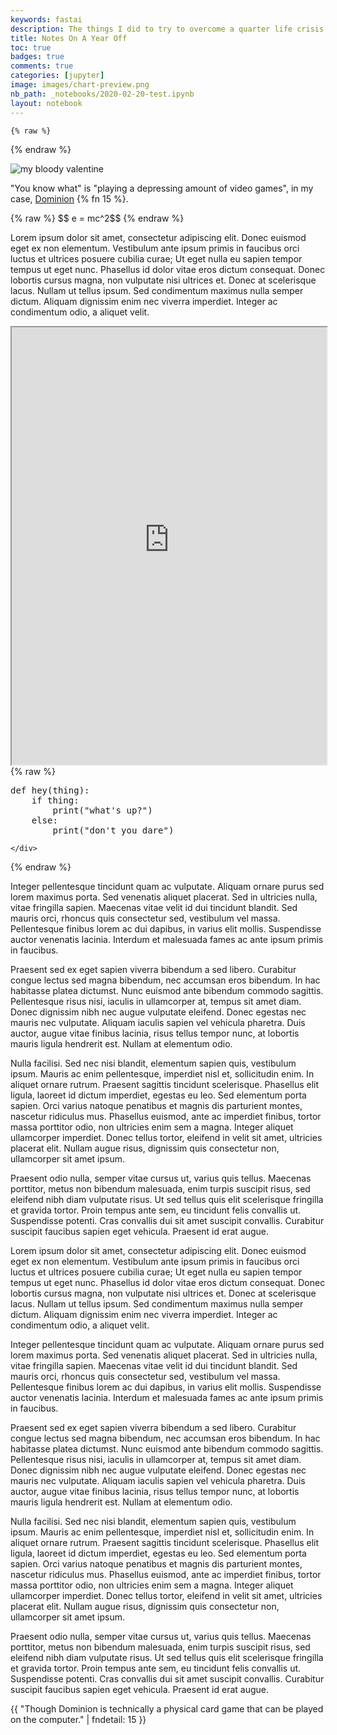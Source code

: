 ```yaml
---
keywords: fastai
description: The things I did to try to overcome a quarter life crisis in quarantine while unemployed (aside from you-know-what). 
title: Notes On A Year Off
toc: true 
badges: true
comments: true
categories: [jupyter]
image: images/chart-preview.png
nb_path: _notebooks/2020-02-20-test.ipynb
layout: notebook
---
```


<!--
#################################################
### THIS FILE WAS AUTOGENERATED! DO NOT EDIT! ###
#################################################
# file to edit: _notebooks/2020-02-20-test.ipynb
-->

<div class="container" id="notebook-container">
        
    {% raw %}
    
<div class="cell border-box-sizing code_cell rendered">

</div>
    {% endraw %}

<div class="cell border-box-sizing text_cell rendered"><div class="inner_cell">
<div class="text_cell_render border-box-sizing rendered_html">
<p><img src="https://www.boardgamehalv.com/wp-content/uploads/2019/07/Dominion1_game_1050x700-770x513.jpg" alt="my bloody valentine"></p>

</div>
</div>
</div>
<div class="cell border-box-sizing text_cell rendered"><div class="inner_cell">
<div class="text_cell_render border-box-sizing rendered_html">
<p>"You know what" is "playing a depressing amount of video games", in my case, <a href="https://dominion.games/">Dominion</a> {% fn 15 %}.</p>
<p>{% raw %}
$$ e = mc^2$$
{% endraw %}</p>
<p>Lorem ipsum dolor sit amet, consectetur adipiscing elit. Donec euismod eget ex non elementum. Vestibulum ante ipsum primis in faucibus orci luctus et ultrices posuere cubilia curae; Ut eget nulla eu sapien tempor tempus ut eget nunc. Phasellus id dolor vitae eros dictum consequat. Donec lobortis cursus magna, non vulputate nisi ultrices et. Donec at scelerisque lacus. Nullam ut tellus ipsum. Sed condimentum maximus nulla semper dictum. Aliquam dignissim enim nec viverra imperdiet. Integer ac condimentum odio, a aliquet velit.</p>

</div>
</div>
</div>
<div class="cell border-box-sizing text_cell rendered"><div class="inner_cell">
<div class="text_cell_render border-box-sizing rendered_html">
<div class="holds-the-iframe"><iframe src="https://whispering-peak-92916.herokuapp.com/" width="100%" height="700" title="loading interactive plot..."></iframe></div>
</div>
</div>
</div>
    {% raw %}
    
<div class="cell border-box-sizing code_cell rendered">
<div class="input">

<div class="inner_cell">
    <div class="input_area">
<div class=" highlight hl-ipython3"><pre><span></span><span class="k">def</span> <span class="nf">hey</span><span class="p">(</span><span class="n">thing</span><span class="p">):</span>
    <span class="k">if</span> <span class="n">thing</span><span class="p">:</span>
        <span class="nb">print</span><span class="p">(</span><span class="s2">&quot;what&#39;s up?&quot;</span><span class="p">)</span>
    <span class="k">else</span><span class="p">:</span>
        <span class="nb">print</span><span class="p">(</span><span class="s2">&quot;don&#39;t you dare&quot;</span><span class="p">)</span>
</pre></div>

    </div>
</div>
</div>

</div>
    {% endraw %}

<div class="cell border-box-sizing text_cell rendered"><div class="inner_cell">
<div class="text_cell_render border-box-sizing rendered_html">
<p>Integer pellentesque tincidunt quam ac vulputate. Aliquam ornare purus sed lorem maximus porta. Sed venenatis aliquet placerat. Sed in ultricies nulla, vitae fringilla sapien. Maecenas vitae velit id dui tincidunt blandit. Sed mauris orci, rhoncus quis consectetur sed, vestibulum vel massa. Pellentesque finibus lorem ac dui dapibus, in varius elit mollis. Suspendisse auctor venenatis lacinia. Interdum et malesuada fames ac ante ipsum primis in faucibus.</p>
<p>Praesent sed ex eget sapien viverra bibendum a sed libero. Curabitur congue lectus sed magna bibendum, nec accumsan eros bibendum. In hac habitasse platea dictumst. Nunc euismod ante bibendum commodo sagittis. Pellentesque risus nisi, iaculis in ullamcorper at, tempus sit amet diam. Donec dignissim nibh nec augue vulputate eleifend. Donec egestas nec mauris nec vulputate. Aliquam iaculis sapien vel vehicula pharetra. Duis auctor, augue vitae finibus lacinia, risus tellus tempor nunc, at lobortis mauris ligula hendrerit est. Nullam at elementum odio.</p>
<p>Nulla facilisi. Sed nec nisi blandit, elementum sapien quis, vestibulum ipsum. Mauris ac enim pellentesque, imperdiet nisl et, sollicitudin enim. In aliquet ornare rutrum. Praesent sagittis tincidunt scelerisque. Phasellus elit ligula, laoreet id dictum imperdiet, egestas eu leo. Sed elementum porta sapien. Orci varius natoque penatibus et magnis dis parturient montes, nascetur ridiculus mus. Phasellus euismod, ante ac imperdiet finibus, tortor massa porttitor odio, non ultricies enim sem a magna. Integer aliquet ullamcorper imperdiet. Donec tellus tortor, eleifend in velit sit amet, ultricies placerat elit. Nullam augue risus, dignissim quis consectetur non, ullamcorper sit amet ipsum.</p>
<p>Praesent odio nulla, semper vitae cursus ut, varius quis tellus. Maecenas porttitor, metus non bibendum malesuada, enim turpis suscipit risus, sed eleifend nibh diam vulputate risus. Ut sed tellus quis elit scelerisque fringilla et gravida tortor. Proin tempus ante sem, eu tincidunt felis convallis ut. Suspendisse potenti. Cras convallis dui sit amet suscipit convallis. Curabitur suscipit faucibus sapien eget vehicula. Praesent id erat augue.</p>
<p>Lorem ipsum dolor sit amet, consectetur adipiscing elit. Donec euismod eget ex non elementum. Vestibulum ante ipsum primis in faucibus orci luctus et ultrices posuere cubilia curae; Ut eget nulla eu sapien tempor tempus ut eget nunc. Phasellus id dolor vitae eros dictum consequat. Donec lobortis cursus magna, non vulputate nisi ultrices et. Donec at scelerisque lacus. Nullam ut tellus ipsum. Sed condimentum maximus nulla semper dictum. Aliquam dignissim enim nec viverra imperdiet. Integer ac condimentum odio, a aliquet velit.</p>
<p>Integer pellentesque tincidunt quam ac vulputate. Aliquam ornare purus sed lorem maximus porta. Sed venenatis aliquet placerat. Sed in ultricies nulla, vitae fringilla sapien. Maecenas vitae velit id dui tincidunt blandit. Sed mauris orci, rhoncus quis consectetur sed, vestibulum vel massa. Pellentesque finibus lorem ac dui dapibus, in varius elit mollis. Suspendisse auctor venenatis lacinia. Interdum et malesuada fames ac ante ipsum primis in faucibus.</p>
<p>Praesent sed ex eget sapien viverra bibendum a sed libero. Curabitur congue lectus sed magna bibendum, nec accumsan eros bibendum. In hac habitasse platea dictumst. Nunc euismod ante bibendum commodo sagittis. Pellentesque risus nisi, iaculis in ullamcorper at, tempus sit amet diam. Donec dignissim nibh nec augue vulputate eleifend. Donec egestas nec mauris nec vulputate. Aliquam iaculis sapien vel vehicula pharetra. Duis auctor, augue vitae finibus lacinia, risus tellus tempor nunc, at lobortis mauris ligula hendrerit est. Nullam at elementum odio.</p>
<p>Nulla facilisi. Sed nec nisi blandit, elementum sapien quis, vestibulum ipsum. Mauris ac enim pellentesque, imperdiet nisl et, sollicitudin enim. In aliquet ornare rutrum. Praesent sagittis tincidunt scelerisque. Phasellus elit ligula, laoreet id dictum imperdiet, egestas eu leo. Sed elementum porta sapien. Orci varius natoque penatibus et magnis dis parturient montes, nascetur ridiculus mus. Phasellus euismod, ante ac imperdiet finibus, tortor massa porttitor odio, non ultricies enim sem a magna. Integer aliquet ullamcorper imperdiet. Donec tellus tortor, eleifend in velit sit amet, ultricies placerat elit. Nullam augue risus, dignissim quis consectetur non, ullamcorper sit amet ipsum.</p>
<p>Praesent odio nulla, semper vitae cursus ut, varius quis tellus. Maecenas porttitor, metus non bibendum malesuada, enim turpis suscipit risus, sed eleifend nibh diam vulputate risus. Ut sed tellus quis elit scelerisque fringilla et gravida tortor. Proin tempus ante sem, eu tincidunt felis convallis ut. Suspendisse potenti. Cras convallis dui sit amet suscipit convallis. Curabitur suscipit faucibus sapien eget vehicula. Praesent id erat augue.</p>
<p>{{ "Though Dominion is technically a physical card game that can be played on the computer." | fndetail: 15 }}</p>

</div>
</div>
</div>
</div>
 


